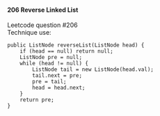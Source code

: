 #### 206 Reverse Linked List
Leetcode question #206</br>
Technique use: 
```
public ListNode reverseList(ListNode head) {
    if (head == null) return null;
    ListNode pre = null;
    while (head != null) {
        ListNode tail = new ListNode(head.val);
        tail.next = pre;
        pre = tail;
        head = head.next;
    }
    return pre;
}
```